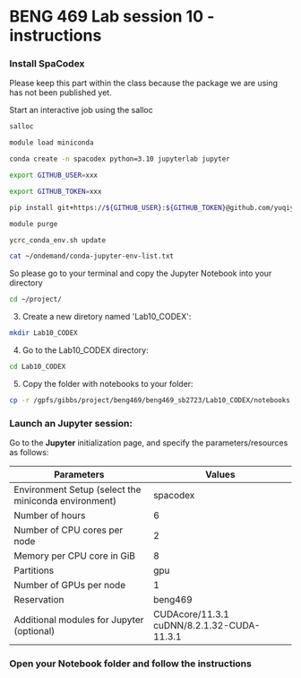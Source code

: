 
# BENG 469 Lab session 10 - instructions

### Install SpaCodex
Please keep this part within the class because the package we are using has not been published yet.

Start an interactive job using the salloc
```bash
salloc
```

```bash
module load miniconda
```
```bash
conda create -n spacodex python=3.10 jupyterlab jupyter
```

```bash
export GITHUB_USER=xxx
```
```bash
export GITHUB_TOKEN=xxx
```

```bash
pip install git+https://${GITHUB_USER}:${GITHUB_TOKEN}@github.com/yuqiyuqitan/SAP.git@preppip
```
```bash
module purge
```

```bash
ycrc_conda_env.sh update
```

```bash
cat ~/ondemand/conda-jupyter-env-list.txt
```

So please go to your terminal and copy the Jupyter Notebook into your directory

```bash
cd ~/project/
```
3. Create a new diretory named 'Lab10_CODEX':
```bash
mkdir Lab10_CODEX
```
4. Go to the Lab10_CODEX directory:
```bash
cd Lab10_CODEX
```
5. Copy the folder with notebooks to your folder:
```bash
cp -r /gpfs/gibbs/project/beng469/beng469_sb2723/Lab10_CODEX/notebooks ./
```

### Launch an Jupyter session:

Go to the **Jupyter** initialization page, and specify the parameters/resources as follows:

 Parameters      | Values |
| ----------- | ----------- |
| Environment Setup (select the miniconda environment) | spacodex  |
| Number of hours   | 6        |
| Number of CPU cores per node   | 2        |
| Memory per CPU core in GiB   | 8       |
| Partitions   | gpu        |
| Number of GPUs per node | 1 |
| Reservation | beng469 |
| Additional modules for Jupyter (optional) | CUDAcore/11.3.1 cuDNN/8.2.1.32-CUDA-11.3.1 |


### Open your Notebook folder and follow the instructions
